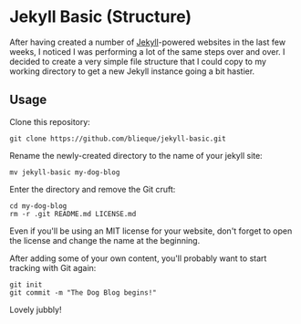 # Jekyll Basic (Structure)

After having created a number of [Jekyll](https://jekyllrb.com/)-powered websites in the last few weeks, I noticed I was performing a lot of the same steps over and over. I decided to create a very simple file structure that I could copy to my working directory to get a new Jekyll instance going a bit hastier.

## Usage

Clone this repository:

    git clone https://github.com/blieque/jekyll-basic.git

Rename the newly-created directory to the name of your jekyll site:

    mv jekyll-basic my-dog-blog

Enter the directory and remove the Git cruft:

    cd my-dog-blog
    rm -r .git README.md LICENSE.md

Even if you'll be using an MIT license for your website, don't forget to open the license and change the name at the beginning.

After adding some of your own content, you'll probably want to start tracking with Git again:

    git init
    git commit -m "The Dog Blog begins!"

Lovely jubbly!
